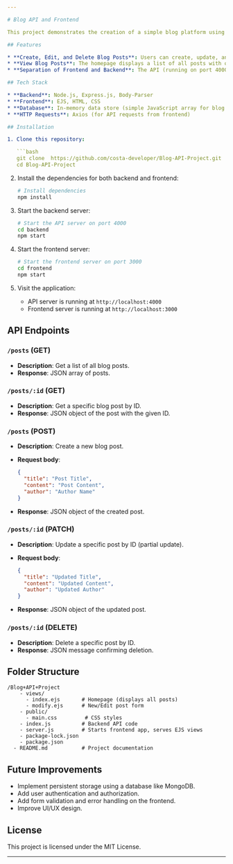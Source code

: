 ```yaml
---

# Blog API and Frontend

This project demonstrates the creation of a simple blog platform using a **RESTful API** and a **frontend interface** built with **Express.js**. It allows users to perform basic CRUD (Create, Read, Update, Delete) operations on blog posts. The backend API is built in Node.js with Express, while the frontend uses EJS templates to render content dynamically.

## Features

* **Create, Edit, and Delete Blog Posts**: Users can create, update, and delete blog posts.
* **View Blog Posts**: The homepage displays a list of all posts with options to edit or delete them.
* **Separation of Frontend and Backend**: The API (running on port 4000) handles the data, and the server (running on port 3000) serves the frontend.

## Tech Stack

* **Backend**: Node.js, Express.js, Body-Parser
* **Frontend**: EJS, HTML, CSS
* **Database**: In-memory data store (simple JavaScript array for blog posts)
* **HTTP Requests**: Axios (for API requests from frontend)

## Installation

1. Clone this repository:

   ```bash
   git clone  https://github.com/costa-developer/Blog-API-Project.git
   cd Blog-API-Project
   ```

2. Install the dependencies for both backend and frontend:

   ```bash
   # Install dependencies
   npm install
   ```

3. Start the backend server:

   ```bash
   # Start the API server on port 4000
   cd backend
   npm start
   ```

4. Start the frontend server:

   ```bash
   # Start the frontend server on port 3000
   cd frontend
   npm start
   ```

5. Visit the application:

   * API server is running at `http://localhost:4000`
   * Frontend server is running at `http://localhost:3000`

## API Endpoints

### `/posts` (GET)

* **Description**: Get a list of all blog posts.
* **Response**: JSON array of posts.

### `/posts/:id` (GET)

* **Description**: Get a specific blog post by ID.
* **Response**: JSON object of the post with the given ID.

### `/posts` (POST)

* **Description**: Create a new blog post.
* **Request body**:

  ```json
  {
    "title": "Post Title",
    "content": "Post Content",
    "author": "Author Name"
  }
  ```
* **Response**: JSON object of the created post.

### `/posts/:id` (PATCH)

* **Description**: Update a specific post by ID (partial update).
* **Request body**:

  ```json
  {
    "title": "Updated Title",
    "content": "Updated Content",
    "author": "Updated Author"
  }
  ```
* **Response**: JSON object of the updated post.

### `/posts/:id` (DELETE)

* **Description**: Delete a specific post by ID.
* **Response**: JSON message confirming deletion.

## Folder Structure

```
/Blog+API+Project
    - views/
      - index.ejs       # Homepage (displays all posts)
      - modify.ejs      # New/Edit post form
    - public/
      - main.css         # CSS styles
    - index.js          # Backend API code
    - server.js         # Starts frontend app, serves EJS views
    - package-lock.json
    - package.json
  - README.md           # Project documentation
```

## Future Improvements

* Implement persistent storage using a database like MongoDB.
* Add user authentication and authorization.
* Add form validation and error handling on the frontend.
* Improve UI/UX design.

## License

This project is licensed under the MIT License.

---
```

